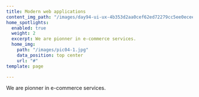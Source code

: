 ```yaml
---
title: Modern web applications
content_img_path: "/images/day94-ui-ux-4b353d2aa0cef62ed72279cc5ee0ecee.png"
home_spotlights:
  enabled: true
  weight: 2
  excerpt: We are pionner in e-commerce services. 
  home_img:
    path: "/images/pic04-1.jpg"
    data_position: top center
    url: "#"
template: page

---
```

We are pionner in e-commerce services. 

